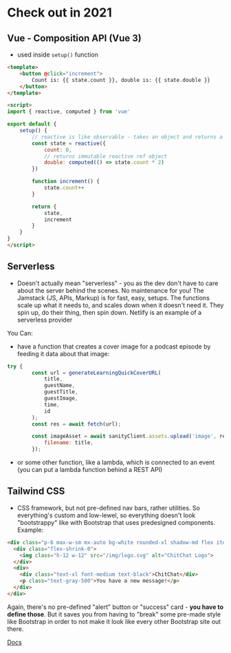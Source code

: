 # Check out in 2021

## Vue - Composition API (Vue 3)

- used inside `setup()` function

```html
<template>
    <button @click="increment">
        Count is: {{ state.count }}, double is: {{ state.double }}
    </button>
</template>

<script>
import { reactive, computed } from 'vue'

export default {
    setup() {
        // reactive is like observable - takes an object and returns a reactive proxy of the original
        const state = reactive({
            count: 0, 
            // returns immutable reactive ref object
            double: computed(() => state.count * 2)
        })

        function increment() {
            state.count++
        }

        return {
            state,
            increment
        }
    }
}
</script>
```

## Serverless
- Doesn't actually mean "serverless" - you as the dev don't have to care about the server behind the scenes. No maintenance for you! The Jamstack (JS, APIs, Markup) is for fast, easy, setups. The functions scale up what it needs to, and scales down when it doesn't need it. They spin up, do their thing, then spin down. Netlify is an example of a serverless provider

You Can:
- have a function that creates a cover image for a podcast episode by feeding it data about that image:

```js
try {
        const url = generateLearningQuickCoverURL(
            title,
            guestName,
            guestTitle,
            guestImage,
            time,
            id
        );
        const res = await fetch(url);

        const imageAsset = await sanityClient.assets.upload('image', res.body, {
            filename: title,
        });
```
- or some other function, like a lambda, which is connected to an event (you can put a lambda function behind a REST API)


## Tailwind CSS

- CSS framework, but not pre-defined nav bars, rather utilities. So everything's custom and low-lewel, so everything doesn't look "bootstrappy" like with Bootstrap that uses predesigned components. 
Example:

```html
<div class="p-6 max-w-sm mx-auto bg-white rounded-xl shadow-md flex items-center space-x-4">
  <div class="flex-shrink-0">
    <img class="h-12 w-12" src="/img/logo.svg" alt="ChitChat Logo">
  </div>
  <div>
    <div class="text-xl font-medium text-black">ChitChat</div>
    <p class="text-gray-500">You have a new message!</p>
  </div>
</div>
```

Again, there's no pre-defined "alert" button or "success" card - __you have to define those__. But it saves you from having to "break" some pre-made style like Bootstrap in order to not make it look like every other Bootstrap site out there. 

[Docs](https://tailwindcss.com/)